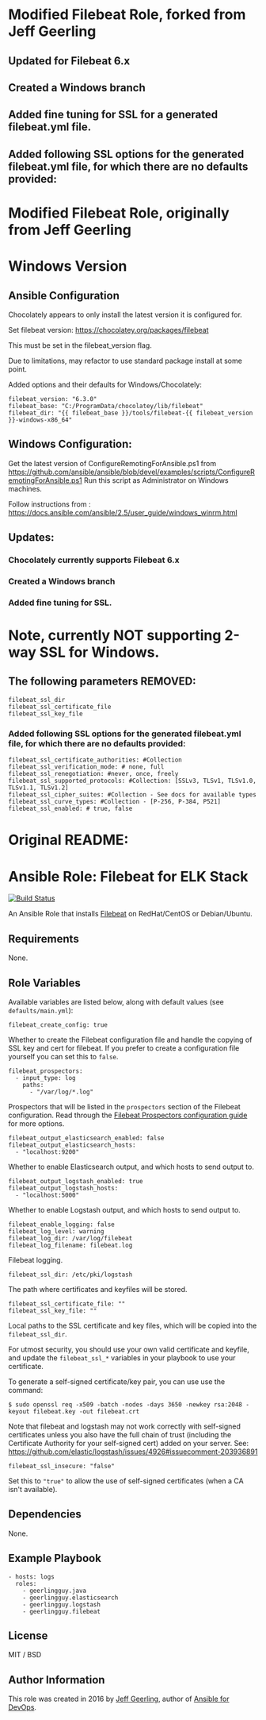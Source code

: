 
# Modified Filebeat Role, forked from Jeff Geerling


## Updated for Filebeat 6.x

## Created a Windows branch

## Added fine tuning for SSL for a generated filebeat.yml file.

## Added following SSL options for the generated filebeat.yml file, for which there are no defaults provided:

# Modified Filebeat Role, originally from Jeff Geerling

# Windows Version

## Ansible Configuration

Chocolately appears to only install the latest version it is configured for.

Set filebeat version:
https://chocolatey.org/packages/filebeat

This must be set in the filebeat_version flag.

Due to limitations, may refactor to use standard package install at some point.

Added options and their defaults for Windows/Chocolately:

    filebeat_version: "6.3.0"
    filebeat_base: "C:/ProgramData/chocolatey/lib/filebeat"
    filebeat_dir: "{{ filebeat_base }}/tools/filebeat-{{ filebeat_version }}-windows-x86_64"


## Windows Configuration:

Get the latest version of ConfigureRemotingForAnsible.ps1 from https://github.com/ansible/ansible/blob/devel/examples/scripts/ConfigureRemotingForAnsible.ps1
Run this script as Administrator on  Windows machines.


Follow instructions from :
https://docs.ansible.com/ansible/2.5/user_guide/windows_winrm.html

## Updates:

### Chocolately currently supports Filebeat 6.x

### Created a Windows branch

### Added fine tuning for SSL.

# Note, currently NOT supporting 2-way SSL for Windows.

## The following parameters REMOVED:

    filebeat_ssl_dir 
    filebeat_ssl_certificate_file
    filebeat_ssl_key_file

### Added following SSL options for the generated filebeat.yml file, for which there are no defaults provided:


    filebeat_ssl_certificate_authorities: #Collection
    filebeat_ssl_verification_mode: # none, full
    filebeat_ssl_renegotiation: #never, once, freely
    filebeat_ssl_supported_protocols: #Collection: [SSLv3, TLSv1, TLSv1.0, TLSv1.1, TLSv1.2]
    filebeat_ssl_cipher_suites: #Collection - See docs for available types
    filebeat_ssl_curve_types: #Collection - [P-256, P-384, P521]
    filebeat_ssl_enabled: # true, false


# Original README:



# Ansible Role: Filebeat for ELK Stack

[![Build Status](https://travis-ci.org/geerlingguy/ansible-role-filebeat.svg?branch=master)](https://travis-ci.org/geerlingguy/ansible-role-filebeat)

An Ansible Role that installs [Filebeat](https://www.elastic.co/products/beats/filebeat) on RedHat/CentOS or Debian/Ubuntu.

## Requirements

None.

## Role Variables

Available variables are listed below, along with default values (see `defaults/main.yml`):

    filebeat_create_config: true

Whether to create the Filebeat configuration file and handle the copying of SSL key and cert for filebeat. If you prefer to create a configuration file yourself you can set this to `false`.

    filebeat_prospectors:
      - input_type: log
        paths:
          - "/var/log/*.log"

Prospectors that will be listed in the `prospectors` section of the Filebeat configuration. Read through the [Filebeat Prospectors configuration guide](https://www.elastic.co/guide/en/beats/filebeat/current/configuration-filebeat-options.html) for more options.

    filebeat_output_elasticsearch_enabled: false
    filebeat_output_elasticsearch_hosts:
      - "localhost:9200"

Whether to enable Elasticsearch output, and which hosts to send output to.

    filebeat_output_logstash_enabled: true
    filebeat_output_logstash_hosts:
      - "localhost:5000"

Whether to enable Logstash output, and which hosts to send output to.

    filebeat_enable_logging: false 
    filebeat_log_level: warning
    filebeat_log_dir: /var/log/filebeat
    filebeat_log_filename: filebeat.log

Filebeat logging.

    filebeat_ssl_dir: /etc/pki/logstash

The path where certificates and keyfiles will be stored.

    filebeat_ssl_certificate_file: ""
    filebeat_ssl_key_file: ""

Local paths to the SSL certificate and key files, which will be copied into the `filebeat_ssl_dir`.

For utmost security, you should use your own valid certificate and keyfile, and update the `filebeat_ssl_*` variables in your playbook to use your certificate.

To generate a self-signed certificate/key pair, you can use use the command:

    $ sudo openssl req -x509 -batch -nodes -days 3650 -newkey rsa:2048 -keyout filebeat.key -out filebeat.crt

Note that filebeat and logstash may not work correctly with self-signed certificates unless you also have the full chain of trust (including the Certificate Authority for your self-signed cert) added on your server. See: https://github.com/elastic/logstash/issues/4926#issuecomment-203936891

    filebeat_ssl_insecure: "false"

Set this to `"true"` to allow the use of self-signed certificates (when a CA isn't available).

## Dependencies

None.

## Example Playbook

    - hosts: logs
      roles:
        - geerlingguy.java
        - geerlingguy.elasticsearch
        - geerlingguy.logstash
        - geerlingguy.filebeat

## License

MIT / BSD

## Author Information

This role was created in 2016 by [Jeff Geerling](https://www.jeffgeerling.com/), author of [Ansible for DevOps](https://www.ansiblefordevops.com/).
